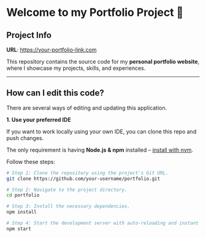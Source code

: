 # Welcome to my Portfolio Project 🚀

## Project Info

**URL**: https://your-portfolio-link.com

This repository contains the source code for my **personal portfolio website**, where I showcase my projects, skills, and experiences.

---

## How can I edit this code?

There are several ways of editing and updating this application.

**1. Use your preferred IDE**

If you want to work locally using your own IDE, you can clone this repo and push changes.

The only requirement is having **Node.js & npm** installed – [install with nvm](https://github.com/nvm-sh/nvm#installing-and-updating).

Follow these steps:

```sh
# Step 1: Clone the repository using the project's Git URL.
git clone https://github.com/your-username/portfolio.git

# Step 2: Navigate to the project directory.
cd portfolio

# Step 3: Install the necessary dependencies.
npm install

# Step 4: Start the development server with auto-reloading and instant preview.
npm start
```
